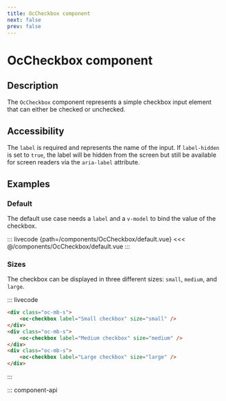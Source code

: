 ```yaml
---
title: OcCheckbox component
next: false
prev: false
---
```


# OcCheckbox component

## Description

The `OcCheckbox` component represents a simple checkbox input element that can either be checked or unchecked.

## Accessibility

The `label` is required and represents the name of the input. If `label-hidden` is set to `true`, the label will be hidden from the screen but still be available for screen readers via the `aria-label` attribute.

## Examples

### Default

The default use case needs a `label` and a `v-model` to bind the value of the checkbox.

::: livecode {path=/components/OcCheckbox/default.vue}
<<< @/components/OcCheckbox/default.vue
:::

### Sizes

The checkbox can be displayed in three different sizes: `small`, `medium`, and `large`.

::: livecode
```html
<div class="oc-mb-s">
	<oc-checkbox label="Small checkbox" size="small" />
</div>
<div class="oc-mb-s">
	<oc-checkbox label="Medium checkbox" size="medium" />
</div>
<div class="oc-mb-s">
	<oc-checkbox label="Large checkbox" size="large" />
</div>
```
:::

::: component-api
